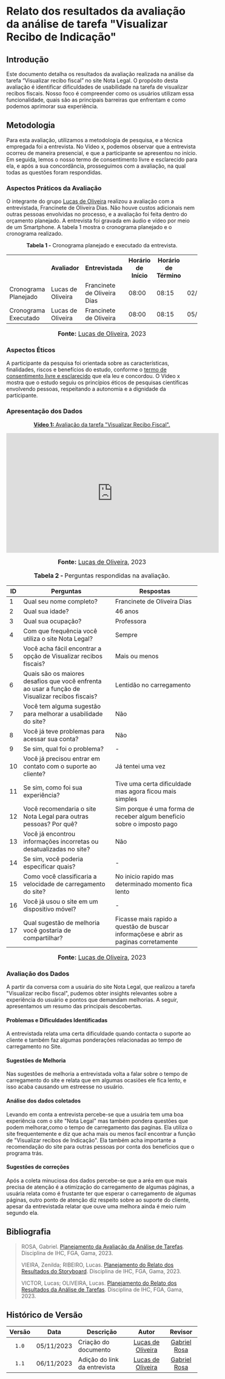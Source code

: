 # Relato dos resultados da avaliação da análise de tarefa "Visualizar Recibo de Indicação"

## Introdução
Este documento detalha os resultados da avaliação realizada na análise da tarefa “Visualizar recibo fiscal” no site Nota Legal. O propósito desta avaliação é identificar dificuldades de usabilidade na tarefa de visualizar recibos fiscais. Nosso foco é compreender como os usuários utilizam essa funcionalidade, quais são as principais barreiras que enfrentam e como podemos aprimorar sua experiência.
## Metodologia

Para esta avaliação, utilizamos a metodologia de pesquisa, e a técnica empregada foi a entrevista. No Vídeo x, podemos observar que a entrevista ocorreu de maneira presencial, e que a participante se apresentou no início. Em seguida, lemos o nosso termo de consentimento livre e esclarecido para ela, e após a sua concordância, prosseguimos com a avaliação, na qual todas as questões foram respondidas.
### Aspectos Práticos da Avaliação
O integrante do grupo [Lucas de Oliveira](https://github.com/LucasOliveiraDiasMarquesFerreira)  realizou a avaliação com a entrevistada, Francinete de Oliveira Dias. Não houve custos adicionais nem outras pessoas envolvidas no processo, e a avaliação foi feita dentro do orçamento planejado. A entrevista foi gravada em áudio e vídeo por meio de um Smartphone. A tabela 1 mostra o cronograma planejado e o cronograma realizado.

<div align="center">
<p><b>Tabela 1 -</b> Cronograma planejado e executado da entrevista.</p>
  
  <table>
  <tr>
    <th></th>
    <th>Avaliador</th>
    <th>Entrevistada</th>
    <th>Horário de Início</th>
    <th>Horário de Término</th>
    <th>Data</th>
    <th>Local</th>
  </tr>
  <tr>
    <td>Cronograma Planejado</td>
    <td>Lucas de Oliveira</td>
    <td>Francinete de Oliveira Dias</td>
    <td>08:00</td>
    <td>08:15</td>
    <td>02/11/2023</td>
    <td>Presencial</td>
  </tr>
  <tr>
    <td>Cronograma Executado</td>
    <td>Lucas de Oliveira</td>
    <td>Francinete de Oliveira</td>
    <td>08:00</td>
    <td>08:15</td>
    <td>05/11/2023</td>
    <td>Presencial</td>
  </tr>
</table>

<font size="3"><p style="text-align: center"><b>Fonte:</b> <a href="https://github.com/LucasOliveiraDiasMarquesFerreira">Lucas de Oliveira</a>, 2023</p></font>
</div>


### Aspectos Éticos

 A participante da pesquisa foi orientada sobre as características, finalidades, riscos e benefícios do estudo, conforme o [termo de consentimento livre e esclarecido](https://github.com/Interacao-Humano-Computador/2023.2-NotaLegal/blob/main/docs/design-avaliacao-desenvolvimento/planejamento_analise_tarefas.md#d---decidir-as-quest%C3%B5es-%C3%A9ticas) que ela leu e concordou. O Vídeo x mostra que o estudo seguiu os princípios éticos de pesquisas científicas envolvendo pessoas, respeitando a autonomia e a dignidade da participante.

### Apresentação dos Dados

<div align="center">
  
<p style="text-align: center"><a href="https://youtu.be/OA0qvziC32Y?feature=shared" target="blanket"><b>Vídeo 1:</b> Avaliação da tarefa "Visualizar Recibo Fiscal".</a></p>

<iframe width="560" height="315" src="https://youtu.be/OA0qvziC32Y?feature=shared" title="Apresentação 4" frameborder="0" allow="accelerometer; autoplay; clipboard-write; encrypted-media; gyroscope; picture-in-picture" allowfullscreen></iframe>

<font size="3"><p style="text-align: center"><b>Fonte:</b> <a href="https://github.com/LucasOliveiraDiasMarquesFerreira">Lucas de Oliveira</a>, 2023</p></font>

</div>

<div align="center">
    <font size="3"><p style="text-align: center"><b>Tabela 2 - </b> Perguntas respondidas na avaliação.</p></font>
    <table>
        <thead>
            <tr>
                <th>ID</th>
                <th>Perguntas</th>
                <th>Respostas</th>
            </tr>
        </thead>
        <tbody>
            <tr>
                <td>1</td>
                <td>Qual seu nome completo?</td>
                <td>Francinete de Oliveira Dias</td>
            </tr>
            <tr>
                <td>2</td>
                <td>Qual sua idade?</td>
                <td>46 anos</td>
            </tr>
            <tr>
                <td>3</td>
                <td>Qual sua ocupação?</td>
                <td>Professora</td>
            </tr>
            <tr>
                <td>4</td>
                <td>Com que frequência você utiliza o site Nota Legal?</td>
                <td>Sempre</td>
            </tr>
            <tr>
                <td>5</td>
                <td>Você acha fácil encontrar a opção de Visualizar recibos fiscais?</td>
                <td>Mais ou menos</td>
            </tr>
            <tr>
                <td>6</td>
                <td>Quais são os maiores desafios que você enfrenta ao usar a função de Visualizar recibos fiscais?</td>
                <td>Lentidão no carregamento</td>
            </tr>
            <tr>
                <td>7</td>
                <td>Você tem alguma sugestão para melhorar a usabilidade do site?</td>
                <td>Não</td>
            </tr>
            <tr>
                <td>8</td>
                <td>Você já teve problemas para acessar sua conta?</td>
                <td>Não</td>
            </tr>
            <tr>
                <td>9</td>
                <td>Se sim, qual foi o problema?</td>
                <td>-</td>
            </tr>
            <tr>
                <td>10</td>
                <td>Você já precisou entrar em contato com o suporte ao cliente?</td>
                <td>Já tentei uma vez</td>
            </tr>
            <tr>
                <td>11</td>
                <td>Se sim, como foi sua experiência?</td>
                <td>Tive uma certa dificuldade mas agora ficou mais simples</td>
            </tr>
            <tr>
                <td>12</td>
                <td>Você recomendaria o site Nota Legal para outras pessoas? Por quê?</td>
                <td>Sim porque é uma forma de receber algum beneficio sobre o imposto pago </td>
            </tr>
            <tr>
                <td>13</td>
                <td>Você já encontrou informações incorretas ou desatualizadas no site?</td>
                <td>Não</td>
            </tr>
            <tr>
                <td>14</td>
                <td>Se sim, você poderia especificar quais?</td>
                <td>-</td>
            </tr>
            <tr>
                <td>15</td>
                <td>Como você classificaria a velocidade de carregamento do site?</td>
                <td>No inicio rapido mas determinado momento fica lento</td>
            </tr>
            <tr>
                <td>16</td>
                <td>Você já usou o site em um dispositivo móvel?</td>
                <td>-</td>
            </tr>
            <tr>
                <td>17</td>
                <td>Qual sugestão de melhoria você gostaria de compartilhar?</td>
                <td>Ficasse mais rapido a questão de buscar informaçõese e abrir as paginas corretamente</td>
            </tr>
        </tbody>
    </table>
    <font size="3"><p style="text-align: center"><b>Fonte:</b> <a href="https://github.com/LucasOliveiraDiasMarquesFerreira">Lucas de Oliveira</a>, 2023</p></font>
</div>

### Avaliação dos Dados
A partir da conversa com a usuária do site Nota Legal, que realizou a tarefa "Visualizar recibo fiscal", pudemos obter insights relevantes sobre a experiência do usuário e pontos que demandam melhorias. A seguir, apresentamos um resumo das principais descobertas.
#### Problemas e Dificuldades Identificadas
 A entrevistada relata uma certa dificuldade quando contacta o suporte ao cliente e também faz algumas ponderações relacionadas ao tempo de carregamento no Site.

#### Sugestões de Melhoria

Nas sugestões de melhoria a entrevistada volta a falar sobre o tempo de carregamento do site e relata que em algumas ocasiões ele fica lento, e isso acaba causando um estreesse no usuário.

#### Análise dos dados coletados
Levando em conta a entrevista percebe-se que a usuária tem uma boa experiência com o site "Nota Legal" mas também pondera questões que podem melhorar,como o tempo de carregamento das paginas. Ela utiliza o site frequentemente e diz que acha mais ou menos facil encontrar a função de "Visualizar recibos de Indicação". Ela também acha importante a recomendação do site para outras pessoas por conta dos benefícios que o programa trás.

#### Sugestões de correções

Após a coleta minuciosa dos dados percebe-se que a aréa em que mais precisa de atenção é a otimização do carregamento de algumas  páginas, a usuária relata como é frustante ter que esperar o carregamento de algumas páginas, outro ponto de atenção diz respeito sobre ao suporte do cliente, apesar da entrevistada relatar que ouve uma melhora ainda é meio ruim segundo ela. 


## Bibliografia
> ROSA, Gabriel. [Planejamento da Avaliação da Análise de Tarefas](https://github.com/Interacao-Humano-Computador/2023.2-NotaLegal/blob/main/docs/design-avaliacao-desenvolvimento/planejamento_analise_tarefas.md). Disciplina de IHC, FGA, Gama, 2023.
>
> VIEIRA, Zenilda; RIBEIRO, Lucas. [Planejamento do Relato dos Resultados do Storyboard](https://github.com/Interacao-Humano-Computador/2023.2-NotaLegal/blob/main/docs/design-avaliacao-desenvolvimento/planejamento-relato_storyboard.md#planejamento-do-relato-dos-resultados-da-avalia%C3%A7%C3%A3o-do-storyboard). Disciplina de IHC, FGA, Gama, 2023.
>
> VICTOR, Lucas; OLIVEIRA, Lucas. [Planejamento do Relato dos Resultados da Análise de Tarefas](https://github.com/Interacao-Humano-Computador/2023.2-NotaLegal/blob/main/docs/design-avaliacao-desenvolvimento/planejamento_relato_tarefas2.md). Disciplina de IHC, FGA, Gama, 2023.

## Histórico de Versão

| Versão | Data       | Descrição            |                       Autor                        |                     Revisor                      |
| :----: | ---------- | -------------------- | :------------------------------------------------: | :----------------------------------------------: |
| `1.0`  | 05/11/2023 | Criação do documento |  [Lucas de Oliveira](https://github.com/LucasOliveiraDiasMarquesFerreira)    | [Gabriel Rosa](https://github.com/gabrielrosa09) |
| `1.1`  | 06/11/2023 | Adição do link da entrevista |  [Lucas de Oliveira](https://github.com/LucasOliveiraDiasMarquesFerreira)    | [Gabriel Rosa](https://github.com/gabrielrosa09) |
